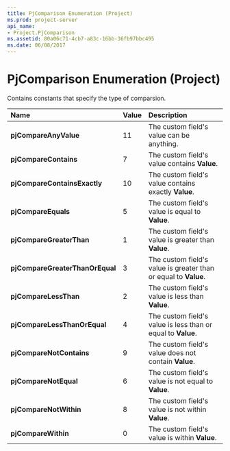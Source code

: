 ```yaml
---
title: PjComparison Enumeration (Project)
ms.prod: project-server
api_name:
- Project.PjComparison
ms.assetid: 80a06c71-4cb7-a83c-16bb-36fb97bbc495
ms.date: 06/08/2017
---
```



# PjComparison Enumeration (Project)

Contains constants that specify the type of comparsion.



|**Name**|**Value**|**Description**|
|:-----|:-----|:-----|
|**pjCompareAnyValue**|11|The custom field's value can be anything.|
|**pjCompareContains**|7|The custom field's value contains  **Value**.|
|**pjCompareContainsExactly**|10|The custom field's value contains exactly  **Value**.|
|**pjCompareEquals**|5|The custom field's value is equal to  **Value**.|
|**pjCompareGreaterThan**|1|The custom field's value is greater than  **Value**.|
|**pjCompareGreaterThanOrEqual**|3|The custom field's value is greater than or equal to  **Value**.|
|**pjCompareLessThan**|2|The custom field's value is less than  **Value**.|
|**pjCompareLessThanOrEqual**|4|The custom field's value is less than or equal to  **Value**.|
|**pjCompareNotContains**|9|The custom field's value does not contain  **Value**.|
|**pjCompareNotEqual**|6|The custom field's value is not equal to  **Value**.|
|**pjCompareNotWithin**|8|The custom field's value is not within  **Value**.|
|**pjCompareWithin**|0|The custom field's value is within  **Value**.|


